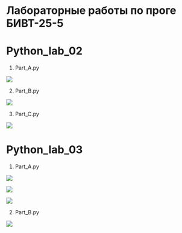 # Лабораторные работы по проге БИВТ-25-5
# Python_lab_02

1. Part_A.py

![](/misc/images/labs/lab_02/Ex_A.jpg)

2. Part_B.py

![](/misc/images/labs/lab_02/Ex_B.jpg)

3. Part_C.py

![](/misc/images/labs/lab_02/Ex_C.jpg)

# Python_lab_03

1. Part_A.py

![](/misc/images/labs/lab_03/exA_1.jpg)

![](/misc/images/labs/lab_03/exA_2.jpg)

![](/misc/images/labs/lab_03/exA_3.jpg)

2. Part_B.py

![](/misc/images/labs/lab_03/exB.jpg)




